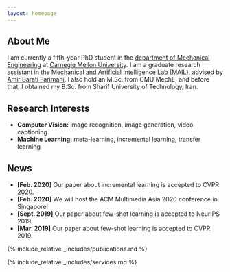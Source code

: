 ```yaml
---
layout: homepage
---
```


## About Me

I am currently a fifth-year PhD student in the [department of Mechanical Engineering](https://www.meche.engineering.cmu.edu) at [Carnegie Mellon University](https://www.cmu.edu). I am a graduate research assistant in the [Mechanical and Artificial Intelligence Lab (MAIL)](https://sites.google.com/view/barati), advised by [Amir Barati Farimani](https://www.meche.engineering.cmu.edu/directory/bios/barati-farimani-amir.html). I also hold an M.Sc. from CMU MechE, and before that, I obtained my B.Sc. from Sharif University of Technology, Iran.

## Research Interests

- **Computer Vision:** image recognition, image generation, video captioning
- **Machine Learning:** meta-learning, incremental learning, transfer learning

## News

- **[Feb. 2020]** Our paper about incremental learning is accepted to CVPR 2020.
- **[Feb. 2020]** We will host the ACM Multimedia Asia 2020 conference in Singapore!
- **[Sept. 2019]** Our paper about few-shot learning is accepted to NeurIPS 2019.
- **[Mar. 2019]** Our paper about few-shot learning is accepted to CVPR 2019.

{% include_relative _includes/publications.md %}

{% include_relative _includes/services.md %}

